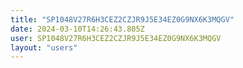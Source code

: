 ```yaml
---
title: "SP1048V27R6H3CEZ2CZJR9J5E34EZ0G9NX6K3MQGV"
date: 2024-03-10T14:26:43.805Z
user: SP1048V27R6H3CEZ2CZJR9J5E34EZ0G9NX6K3MQGV
layout: "users"
---
```

    